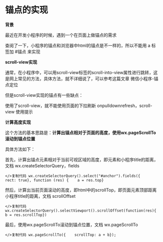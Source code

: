 # 锚点的实现

**背景**

最近在开发小程序的时候，遇到一个在页面上做锚点的需求

查阅了一下，小程序的锚点和浏览器中html的锚点是不一样的，所以不能用 a 标签加 #锚点 来实现

**scroll-view实现**

通常，在小程序中，可以用scroll-view标签的scroll-into-view属性进行跳转，这是网上常见的方法，具体方法，就不详细说了，可以参考这篇文章 微信小程序-锚点定位

但是scroll-view实现的锚点有一些缺点：

使用了scroll-view，就不能使用页面的下拉刷新 onpulldownrefresh，scroll-view 使用提示

**计算高度实现**

这个方法的基本思路是：**计算出锚点相对于页面的高度，使用wx.pageScrollTo滚动到锚点位置**

具体方法如下：

首先，计算出锚点元素相对于当前可视区域的高度，即元素和小程序title的距离，文档 wx.createSelectorQuery，fields

```
</>复制代码 wx.createSelectorQuery().select("#anchor").fields({    rect: true}, function (res) {    a = res.top}
```

然后，计算出当前页面滚动的高度，即html中的scrollTop，即页面元素顶部距离小程序title的距离，文档 scrollOffset

```
</>复制代码 wx.createSelectorQuery().selectViewport().scrollOffset(function(res){    b = res.scrollTop})
```

最后，使用wx.pageScrollTo滚动到锚点位置，文档 wx.pageScrollTo

```
</>复制代码 wx.pageScrollTo({    scrollTop: a + b});
```